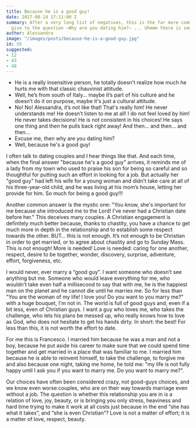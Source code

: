 ```yaml
---
title: Because he is a good guy!
date: 2017-08-14 17:11:00 Z
summary: After a very long list of negatives, this is the far more common answer girls
  give to the question —Why are you dating him?— ... Uhmmm there is something wrong.
author: Alessandra
image: "/images/posts/because-he-is-a-good-guy.jpg"
id: 55
suggested:
- 12
- 43
- 48
---
```


* He is a really insensitive person, he totally doesn’t realize how much he hurts me with that classic chauvinist attitude.
* Well, he’s from south of Italy… maybe it’s part of his culture and he doesn’t do it on purpose, maybe it's just a cultural attitude.
* No! No! Alessandra, it’s not like that! That's really him! He never understands me! He doesn’t listen to me at all! I do not feel loved by him! He never takes decisions! He is not consistent in his choices! He says one thing and then he pulls back right away! And then... and then... and then...
* Excuse me, then why are you dating him?
* Well, because he's a good guy!

I often talk to dating couples and I hear things like that. And each time, when the final answer "because he's a good guy" arrives, it reminds me of a lady from my town who used to praise his son for being so careful and so thoughtful for putting such an effort in looking for a job. But actually her "good guy" had left his wife for a young woman and didn’t take care at all of his three-year-old child, and he was living at his mom’s house, letting her provide for him. So much for being a good guy!!!

Another common answer is the mystic one: "You know, she's important for me because she introduced me to the Lord! I've never had a Christian date before her." This deceives many couples. A Christian engagement is definitely much better because, thanks to chastity, you have a chance to get much more in depth in the relationship and to establish some respect towards the other. BUT… this is not enough. It’s not enough to be Christian in order to get married, or to agree about chastity and go to Sunday Mass. This is not enough! More is needed! Love is needed: caring for one another, respect, desire to be together, wonder, discovery, surprise, adventure, effort, forgiveness, etc.

I would never, ever marry a “good guy”. I want someone who doesn’t see anything but me. Someone who would leave everything for me, who wouldn’t take even half a millisecond to say that with me, he is the happiest man on the planet and he cannot die until he marries me. So for less than "You are the woman of my life! I love you! Do you want to you marry me?" with a huge bouquet, I'm not in. The world is full of good guys and, even if a bit less, even of Christian guys. I want a guy who loves me, who takes the challenge, who lets his plans be messed up, who really knows how to love as God, who does not hesitate to get his hands dirty. In short: the best! For less than this, it is not worth the effort to date.

For me this is Francesco. I married him because he was a man and not a boy, because he put aside his career to make sure that we could spend time together and get married in a place that was familiar to me. I married him because he is able to reinvent himself, to take the challenge, to forgive me and also because one night, taking me home, he told me: "my life is not fully happy until I ask you if you want to marry me. Do you want to marry me?".

Our choices have often been considered crazy, not good-guys choices, and we know even worse couples, who are on their way towards marriage even without a job. The question is whether this relationship you are in is a relation of love, joy, beauty, or is bringing you only stress, heaviness and hard time trying to make it work at all costs just because in the end “she has what it takes”, and “she is even Christian”? Love is not a matter of effort; it is a matter of love, respect, beauty.
